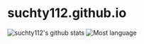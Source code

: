 # suchty112.github.io
![suchty112's github stats](https://github-readme-stats.vercel.app/api?username=suchty112)
![Most language](https://github-readme-stats.anuraghazra1.vercel.app/api/top-langs/?username=suchty112)

